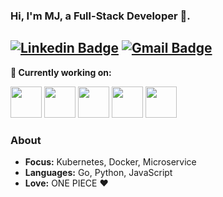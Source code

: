  ### Hi, I'm MJ, a Full-Stack Developer 🚀.
 
[![Linkedin Badge](https://img.shields.io/badge/-MJ-blue?style=flat-square&logo=Linkedin&logoColor=white&link=https://www.linkedin.com/in/mj-profile/)](https://www.linkedin.com/in/mj-profile/) [![Gmail Badge](https://img.shields.io/badge/-m.mjw.ma%40gmail.com-c14438?style=flat-square&logo=Gmail&logoColor=white&link=mailto:m.mjw.ma@gmail.com)](mailto:m.mjw.ma@gmail.com)
---------------------------------------------------------------------------------------------------------------------------------------------------------------------------------


**🌱 Currently working on:**

<code><a href="https://kubernetes.io/" target="_blank"><img height="50" src="https://www.vectorlogo.zone/logos/kubernetes/kubernetes-ar21.svg"></a></code>
<code><a href="https://www.docker.com/" target="_blank"><img height="50" src="https://www.vectorlogo.zone/logos/docker/docker-ar21.svg"></a></code>
<code><a href="https://go.dev/" target="_blank"><img height="50" src="https://www.vectorlogo.zone/logos/golang/golang-icon.svg"></a></code>
<code><a href="https://www.python.org/" target="_blank"><img height="50" src="https://www.vectorlogo.zone/logos/python/python-ar21.svg"></a></code>
<code><a href="https://microservices.io/" target="_blank"><img height="50" src="http://rs.majiawei.com/b/20200811155134.png"></a></code>

### About

- **Focus:** Kubernetes, Docker, Microservice	
- **Languages:** Go, Python, JavaScript
- **Love:** ONE PIECE :heart:
